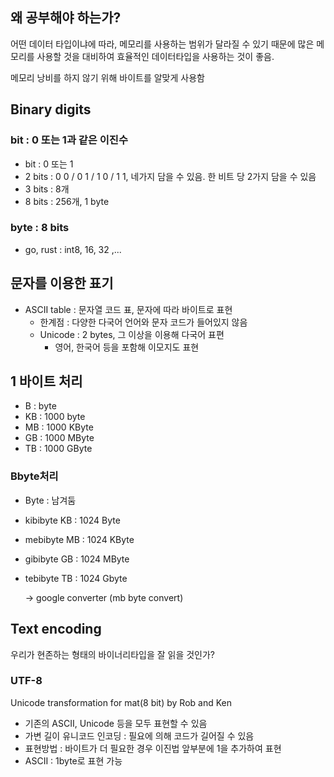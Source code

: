 ## 왜 공부해야 하는가?

어떤 데이터 타입이냐에 따라, 메모리를 사용하는 범위가 달라질 수 있기 때문에 많은 메모리를 사용할 것을 대비하여 효율적인 데이터타입을 사용하는 것이 좋음.

메모리 낭비를 하지 않기 위해 바이트를 알맞게 사용함

## Binary digits

### bit : 0 또는 1과 같은 이진수

- bit : 0 또는 1
- 2 bits : 0 0 / 0 1 / 1 0 / 1 1, 네가지 담을 수 있음. 한 비트 당 2가지 담을 수 있음
- 3 bits : 8개
- 8 bits : 256개, 1 byte

### byte : 8 bits

- go, rust : int8, 16, 32 ,...

## 문자를 이용한 표기

- ASCII table : 문자열 코드 표, 문자에 따라 바이트로 표현
    - 한계점 : 다양한 다국어 언어와 문자 코드가 들어있지 않음
    - Unicode : 2 bytes, 그 이상을 이용해 다국어 표편
        - 영어, 한국어 등을 포함해 이모지도 표현

## 1 바이트 처리

- B : byte
- KB : 1000 byte
- MB : 1000 KByte
- GB : 1000 MByte
- TB : 1000 GByte

### Bbyte처리

- Byte : 남겨둠
- kibibyte KB : 1024 Byte
- mebibyte MB : 1024 KByte
- gibibyte GB : 1024 MByte
- tebibyte TB : 1024 Gbyte

    → google converter (mb byte convert)

## Text encoding

우리가 현존하는 형태의 바이너리타입을 잘 읽을 것인가?

### UTF-8

Unicode transformation for mat(8 bit)
by Rob and Ken

- 기존의 ASCII, Unicode 등을 모두 표현할 수 있음
- 가변 길이 유니코드 인코딩 : 필요에 의해 코드가 길어질 수 있음
- 표현방법 : 바이트가 더 필요한 경우 이진법 앞부분에 1을 추가하여 표현
- ASCII : 1byte로 표현 가능